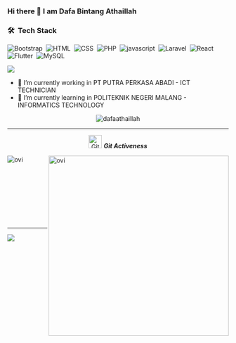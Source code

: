 ### Hi there 👋 I am Dafa Bintang Athaillah

### 🛠 &nbsp;Tech Stack

![Bootstrap](https://img.shields.io/badge/-Bootstrap-05122A?style=flat&logo=bootstrap&logoColor=563D7C)&nbsp;
![HTML](https://img.shields.io/badge/-HTML-05122A?style=flat&logo=HTML5)&nbsp;
![CSS](https://img.shields.io/badge/-CSS-05122A?style=flat&logo=CSS3&logoColor=1572B6)&nbsp;
![PHP](https://img.shields.io/badge/-PHP-05122A?style=flat&logo=PHP)&nbsp;
![javascript](https://img.shields.io/badge/-javascript-05122A?style=flat&logo=javascript)&nbsp;
![Laravel](https://img.shields.io/badge/-Laravel-05122A?style=flat&logo=laravel)&nbsp;
![React](https://img.shields.io/badge/-React-05122A?style=flat&logo=React)&nbsp;
![Flutter](https://img.shields.io/badge/-Flutter-05122A?style=flat&logo=Flutter)&nbsp;
![MySQL](https://img.shields.io/badge/-MySQL-05122A?style=flat&logo=MySQL)&nbsp;


![](https://komarev.com/ghpvc/?username=dafaathaillah&color=dc143c)
<!--
*dafaathaillah/dafaathaillah* is a ✨ special ✨ repository because its `README.md` (this file) appears on your GitHub profile.

Here are some ideas to get you started:

- 🔭 I’m currently working on ...
- 🌱 I’m currently learning ...
- 👯 I’m looking to collaborate on ...
- 🤔 I’m looking for help with ...
- 💬 Ask me about ...
- 📫 How to reach me: ...
- 😄 Pronouns: ...
- ⚡ Fun fact: ...
-->
- 🔭 I’m currently working in PT PUTRA PERKASA ABADI - ICT TECHNICIAN
- 🌱 I’m currently learning in POLITEKNIK NEGERI MALANG - INFORMATICS TECHNOLOGY 

<p align="center"><img src="https://github-readme-streak-stats.herokuapp.com/?user=dafaathaillah&theme=algolia" alt="dafaathaillah"/></p>

<hr>
<p align="center">
 <img src="https://media.giphy.com/media/W5eoZHPpUx9sapR0eu/giphy.gif" width="30px" alt="Git"/>&nbsp;<i><b>Git Activeness</b></i></p>
 
<p><img align="left" src="https://github-readme-stats.vercel.app/api/top-langs?username=dafaathaillah&show_icons=true&locale=en&layout=compact&theme=chartreuse-dark" alt="ovi" /></p>
<p>&nbsp;<img align="right" src="https://github-readme-stats.vercel.app/api?username=dafaathaillah&show_icons=true&locale=en&theme=chartreuse-dark" alt="ovi" width="410" /></p>
<br><br><br><br><br>

<br>
<br>
<hr>
<p align="left">
<a href="mailto:dafaathaillah@gmail.com"><img src="https://img.shields.io/badge/-dafabintang76@gmail.com-D14836?style=flat&logo=Gmail&logoColor=white"/></a>
</p>

